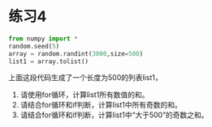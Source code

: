 # 练习4

```python
from numpy import *
random.seed(5)
array = random.randint(3000,size=500)
list1 = array.tolist()
```

上面这段代码生成了一个长度为500的列表list1，

1. 请使用for循环，计算list1所有数值的和。
2. 请结合for循环和if判断，计算list1中所有奇数的和。
3. 请结合for循环和if判断，计算list1中“大于500”的奇数之和。



